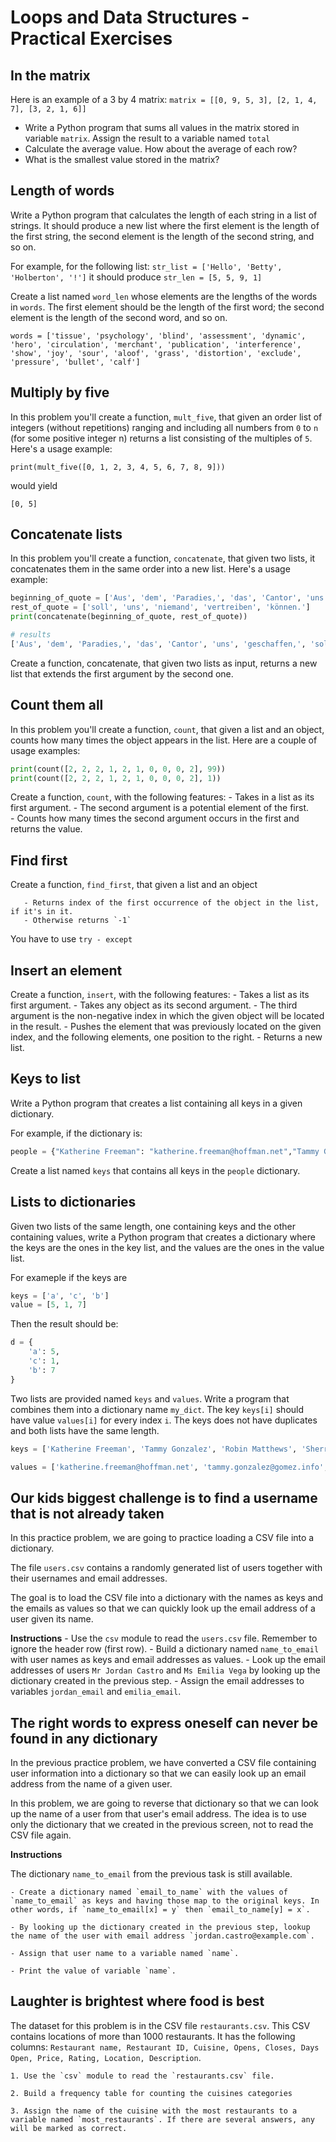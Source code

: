 # Loops and Data Structures - Practical Exercises

## In the matrix

Here is an example of a 3 by 4 matrix:
`matrix = [[0, 9, 5, 3], [2, 1, 4, 7], [3, 2, 1, 6]]`

- Write a Python program that sums all values in the matrix stored in variable `matrix`. Assign the result to a variable named `total`
- Calculate the average value. How about the average of each row?
- What is the smallest value stored in the matrix?

## Length of words

Write a Python program that calculates the length of each string in a list of strings. It should produce a new list where the first element is the length of the first string, the second element is the length of the second string, and so on.

For example, for the following list: `str_list = ['Hello', 'Betty', 'Holberton', '!']` it should produce `str_len = [5, 5, 9, 1]`

Create a list named `word_len` whose elements are the lengths of the words in `words`. The first element should be the length of the first word; the second element is the length of the second word, and so on.

`words = ['tissue', 'psychology', 'blind', 'assessment', 'dynamic', 'hero', 'circulation', 'merchant', 'publication', 'interference', 'show', 'joy', 'sour', 'aloof', 'grass', 'distortion', 'exclude', 'pressure', 'bullet', 'calf']`

## Multiply by five

In this problem you'll create a function, `mult_five`, that given an order list of integers (without repetitions) ranging and including all numbers from `0` to `n` (for some positive integer n) returns a list consisting of the multiples of `5`. Here's a usage example:

`print(mult_five([0, 1, 2, 3, 4, 5, 6, 7, 8, 9]))`

would yield

`[0, 5]`

## Concatenate lists

In this problem you'll create a function, `concatenate`, that given two lists, it concatenates them in the same order into a new list. Here's a usage example:

```Python
beginning_of_quote = ['Aus', 'dem', 'Paradies,', 'das', 'Cantor', 'uns', 'geschaffen,']
rest_of_quote = ['soll', 'uns', 'niemand', 'vertreiben', 'können.']
print(concatenate(beginning_of_quote, rest_of_quote))

# results
['Aus', 'dem', 'Paradies,', 'das', 'Cantor', 'uns', 'geschaffen,', 'soll', 'uns', 'niemand', 'vertreiben', 'können.']
```

Create a function, concatenate, that given two lists as input, returns a new list that extends the first argument by the second one.

## Count them all

In this problem you'll create a function, `count`, that given a list and an object, counts how many times the object appears in the list. Here are a couple of usage examples:

```Python
print(count([2, 2, 2, 1, 2, 1, 0, 0, 0, 2], 99))
print(count([2, 2, 2, 1, 2, 1, 0, 0, 0, 2], 1))
```

Create a function, `count`, with the following features:
       - Takes in a list as its first argument.
       - The second argument is a potential element of the first.	
       - Counts how many times the second argument occurs in the first and returns the value.

## Find first

Create a function, `find_first`, that given a list and an object

       - Returns index of the first occurrence of the object in the list, if it's in it.
       - Otherwise returns `-1`

You have to use `try - except`

## Insert an element

Create a function, `insert`, with the following features:
       - Takes a list as its first argument.
       - Takes any object as its second argument.
       - The third argument is the non-negative index in which the given object will be located in the result.
       - Pushes the element that was previously located on the given index, and the following elements, one position to the right.
       - Returns a new list.


## Keys to list

Write a Python program that creates a list containing all keys in a given dictionary.

For example, if the dictionary is:

```Python
people = {"Katherine Freeman": "katherine.freeman@hoffman.net","Tammy Gonzalez": "tammy.gonzalez@gomez.info","Robin Matthews": "robin.matthews@leblanc-lyons.org","Sherry Farrell": "sherry.farrell@reynolds-johnson.net","Emma Graves": "emma.graves@reid-little.info","Tina Brown": "tina.brown@yahoo.com","George Owens": "george.owens@yahoo.com","Ronald Ball": "ronald.ball@thomas.com"}
```

Create a list named `keys` that contains all keys in the `people` dictionary.

## Lists to dictionaries

Given two lists of the same length, one containing keys and the other containing values, write a Python program that creates a dictionary where the keys are the ones in the key list, and the values are the ones in the value list.

For exameple if the keys are

```Python
keys = ['a', 'c', 'b']
value = [5, 1, 7]
```

Then the result should be:

```Python
d = {
    'a': 5,
    'c': 1,
    'b': 7
}
```

Two lists are provided named `keys` and `values`. Write a program that combines them into a dictionary name `my_dict`. The key `keys[i]` should have value `values[i]` for every index `i`.
The keys does not have duplicates and both lists have the same length.

```Python
keys = ['Katherine Freeman', 'Tammy Gonzalez', 'Robin Matthews', 'Sherry Farrell', 'Emma Graves', 'Tina Brown', 'George Owens', 'Ronald Ball']

values = ['katherine.freeman@hoffman.net', 'tammy.gonzalez@gomez.info', 'robin.matthews@leblanc-lyons.org', 'sherry.farrell@reynolds-johnson.net', 'emma.graves@reid-little.info', 'tina.brown@yahoo.com', 'george.owens@yahoo.com', 'ronald.ball@thomas.com']
```

## Our kids biggest challenge is to find a username that is not already taken

In this practice problem, we are going to practice loading a CSV file into a dictionary.

The file `users.csv` contains a randomly generated list of users together with their usernames and email addresses. 

The goal is to load the CSV file into a dictionary with the names as keys and the emails as values so that we can quickly look up the email address of a user given its name.

**Instructions**
	- Use the `csv` module to read the `users.csv` file. Remember to ignore the header row (first row).
	- Build a dictionary named `name_to_email` with user names as keys and email addresses as values.
	- Look up the email addresses of users `Mr Jordan Castro` and `Ms Emilia Vega` by looking up the dictionary created in the previous step.
	- Assign the email addresses to variables `jordan_email` and `emilia_email`.

## The right words to express oneself can never be found in any dictionary

In the previous practice problem, we have converted a CSV file containing user information into a dictionary so that we can easily look up an email address from the name of a given user.

In this problem, we are going to reverse that dictionary so that we can look up the name of a user from that user's email address. The idea is to use only the dictionary that we created in the previous screen, not to read the CSV file again.

**Instructions**

The dictionary `name_to_email` from the previous task is still available.

    - Create a dictionary named `email_to_name` with the values of `name_to_email` as keys and having those map to the original keys. In other words, if `name_to_email[x] = y` then `email_to_name[y] = x`.

    - By looking up the dictionary created in the previous step, lookup the name of the user with email address `jordan.castro@example.com`.

    - Assign that user name to a variable named `name`.

    - Print the value of variable `name`.

## Laughter is brightest where food is best

The dataset for this problem is in the CSV file `restaurants.csv`. This CSV contains locations of more than 1000 restaurants. It has the following columns: `Restaurant name, Restaurant ID, Cuisine, Opens, Closes, Days Open, Price, Rating, Location, Description`.

    1. Use the `csv` module to read the `restaurants.csv` file.

    2. Build a frequency table for counting the cuisines categories 

    3. Assign the name of the cuisine with the most restaurants to a variable named `most_restaurants`. If there are several answers, any will be marked as correct.